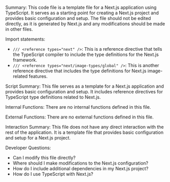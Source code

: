 Summary:
This code file is a template file for a Next.js application using TypeScript. It serves as a starting point for creating a Next.js project and provides basic configuration and setup. The file should not be edited directly, as it is generated by Next.js and any modifications should be made in other files.

Import statements:
- `/// <reference types="next" />`: This is a reference directive that tells the TypeScript compiler to include the type definitions for the Next.js framework.
- `/// <reference types="next/image-types/global" />`: This is another reference directive that includes the type definitions for Next.js image-related features.

Script Summary:
This file serves as a template for a Next.js application and provides basic configuration and setup. It includes reference directives for TypeScript type definitions related to Next.js.

Internal Functions:
There are no internal functions defined in this file.

External Functions:
There are no external functions defined in this file.

Interaction Summary:
This file does not have any direct interaction with the rest of the application. It is a template file that provides basic configuration and setup for a Next.js project.

Developer Questions:
- Can I modify this file directly?
- Where should I make modifications to the Next.js configuration?
- How do I include additional dependencies in my Next.js project?
- How do I use TypeScript with Next.js?